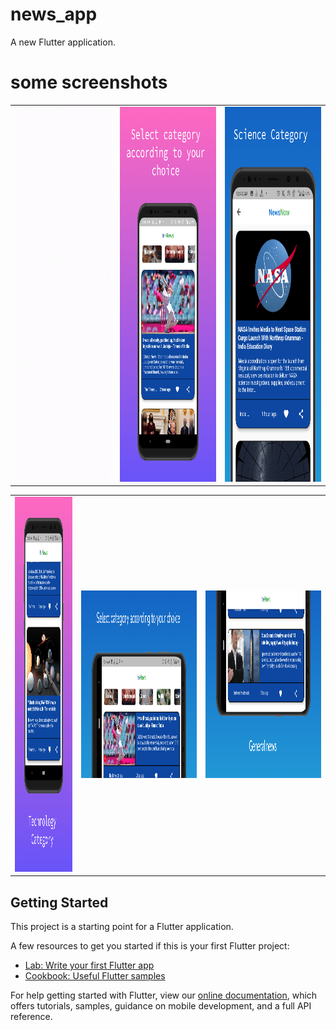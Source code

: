 # news_app

A new Flutter application.

<h1>some screenshots</h1>

<table>
  <tr>
    <td><img src="screenShots/ss.gif" width="300" height="600"></td>
    <td><img src="screenShots/s8/screen_1.png" width="300" height="600"></td>
    <td><img src="screenShots/s8/screen_2.png" width="300" height="600"></td>
  </tr>
 </table>
 
 <table>
  <tr>
    <td><img src="screenShots/s8/screen_3.png" width="300" height="600"></td>
     <td><img src="screenShots/s8/screen_6.png" width="600" height="300"></td>
    <td><img src="screenShots/s8/screen_7.png" width="600" height="300"></td>
  </tr>
 </table>


## Getting Started

This project is a starting point for a Flutter application.

A few resources to get you started if this is your first Flutter project:

- [Lab: Write your first Flutter app](https://flutter.dev/docs/get-started/codelab)
- [Cookbook: Useful Flutter samples](https://flutter.dev/docs/cookbook)

For help getting started with Flutter, view our
[online documentation](https://flutter.dev/docs), which offers tutorials,
samples, guidance on mobile development, and a full API reference.
